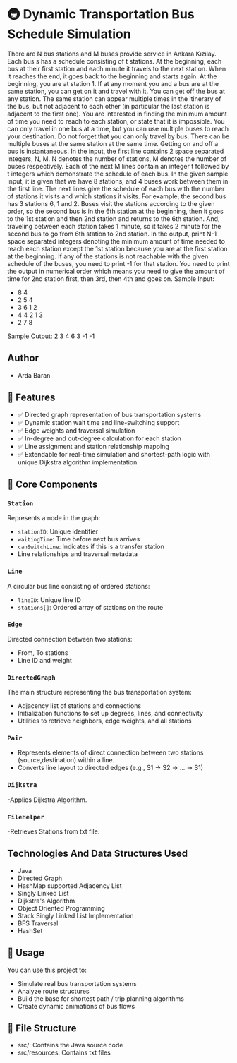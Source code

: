 # 🚇 Dynamic Transportation Bus Schedule Simulation

There are N bus stations and M buses provide service in Ankara Kızılay. Each bus s has a schedule consisting of t stations. At the beginning, each bus at their first station and each minute it travels to the next station. When it reaches the end, it goes back to the beginning and starts again. At the beginning, you are at station 1. If at any moment you and a bus are at the same station, you can get on it and travel with it. You can get off the bus at any station. The same station can appear multiple times in the itinerary of the bus, but not adjacent to each other (in particular the last station is adjacent to the first one). You are interested in finding the minimum amount of time you need to reach to each station, or state that it is impossible.
You can only travel in one bus at a time, but you can use multiple buses to reach your destination. Do not forget that you can only travel by bus. There can be multiple buses at the same station at the same time. Getting on and off a bus is instantaneous.
In the input, the first line contains 2 space separated integers, N, M. N denotes the number of stations, M denotes the number of buses respectively. Each of the next M lines contain an integer t followed by t integers which demonstrate the schedule of each bus.
In the given sample input, it is given that we have 8 stations, and 4 buses work between them in the first line. The next lines give the schedule of each bus with the number of stations it visits and which stations it visits. For example, the second bus has 3 stations 6, 1 and 2. Buses visit the stations according to the given order, so the second bus is in the 6th station at the beginning, then it goes to the 1st station and then 2nd station and returns to the 6th station. And, traveling between each station takes 1 minute, so it takes 2 minute for the second bus to go from 6th station to 2nd station.
In the output, print N-1 space separated integers denoting the minimum amount of time needed to reach each station except the 1st station because you are at the first station at the beginning. If any of the stations is not reachable with the given schedule of the buses, you need to print -1 for that station. You need to print the output in numerical order which means you need to give the amount of time for 2nd station first, then 3rd, then 4th and goes on.
Sample Input:
- 8 4
- 2 5 4
- 3 6 1 2
- 4 4 2 1 3
- 2 7 8

Sample Output:
2 3 4 6 3 -1 -1

## Author

- Arda Baran

## 🔧 Features
- ✅ Directed graph representation of bus transportation systems
- ✅ Dynamic station wait time and line-switching support
- ✅ Edge weights and traversal simulation
- ✅ In-degree and out-degree calculation for each station
- ✅ Line assignment and station relationship mapping
- ✅ Extendable for real-time simulation and shortest-path logic with unique Dijkstra algorithm implementation

## 🧱 Core Components

### `Station`
Represents a node in the graph:
- `stationID`: Unique identifier
- `waitingTime`: Time before next bus arrives
- `canSwitchLine`: Indicates if this is a transfer station
- Line relationships and traversal metadata

### `Line`
A circular bus line consisting of ordered stations:
- `lineID`: Unique line ID
- `stations[]`: Ordered array of stations on the route


### `Edge`
Directed connection between two stations:
- From, To stations
- Line ID and weight

### `DirectedGraph`
The main structure representing the bus transportation system:
- Adjacency list of stations and connections
- Initialization functions to set up degrees, lines, and connectivity
- Utilities to retrieve neighbors, edge weights, and all stations

### `Pair`
- Represents elements of direct connection between two stations (source,destination) within a line.
- Converts line layout to directed edges (e.g., S1 → S2 → ... → S1)

### `Dijkstra`
-Applies Dijkstra Algorithm.

### `FileHelper`
-Retrieves Stations from txt file.

## Technologies And Data Structures Used
- Java
- Directed Graph 
- HashMap supported Adjacency List
- Singly Linked List
- Dijkstra's Algorithm
- Object Oriented Programming
- Stack Singly Linked List Implementation
- BFS Traversal
- HashSet


## 🚀 Usage

You can use this project to:
- Simulate real bus transportation systems
- Analyze route structures
- Build the base for shortest path / trip planning algorithms
- Create dynamic animations of bus flows

## 📁 File Structure 
- src/: Contains the Java source code
- src/resources: Contains txt files
